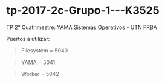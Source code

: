 # tp-2017-2c-Grupo-1---K3525
TP 2° Cuatrimestre: YAMA
Sistemas Operativos - UTN FRBA

Puertos a utilizar:

>Filesystem = 5040

>YAMA = 5041

>Worker = 5042